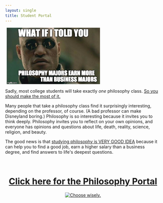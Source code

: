 ```yaml
---
layout: single
title: Student Portal
--- 
```


<a target="_blank" href="http://fivethirtyeight.com/features/philosophers-dont-get-much-respect-but-their-earnings-dont-suck/"> <img src="/images/morpheus.jpg" alt="Morpheus Major" hspace="5px" align="center" width="60%"> </a>


Sadly, most college students will take exactly *one* philosophy class. [So you should make the most of it.](/philosophyportal) 

Many people that take a philosophy class find it surprisingly interesting, depending on the professor, of course. (A bad professor can make Disneyland boring.) 
Philosophy is so interesting because it invites you to think deeply. Philosophy invites you to reflect on your own opinions, and everyone has opinions and questions about life, death, reality, science, religion, and beauty. 

The good news is that [studying philosophy is VERY GOOD IDEA](/philosophyportal/philosophy-3-major) because it can help you to find a good job, earn a higher salary than a business degree, and find answers to life's deepest questions.

<br>

<center>

<h1> <a href="/philosophyportal-splash"> Click here for the Philosophy Portal</a> </h1>

<a target="_blank" href="/philosophyportal-splash">  <img src="https://media.giphy.com/media/XG1TkmiJVuyJi/giphy.gif" alt="Choose wisely."></a>

</center>

<br>